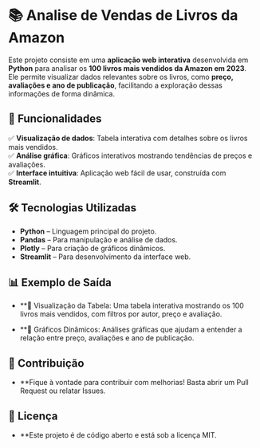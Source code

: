 # 📚 Analise de Vendas de Livros da Amazon  

Este projeto consiste em uma **aplicação web interativa** desenvolvida em **Python** para analisar os **100 livros mais vendidos da Amazon em 2023**.  
Ele permite visualizar dados relevantes sobre os livros, como **preço, avaliações e ano de publicação**, facilitando a exploração dessas informações de forma dinâmica.  

## 🚀 Funcionalidades  

✅ **Visualização de dados**: Tabela interativa com detalhes sobre os livros mais vendidos.  
✅ **Análise gráfica**: Gráficos interativos mostrando tendências de preços e avaliações.  
✅ **Interface intuitiva**: Aplicação web fácil de usar, construída com **Streamlit**.  

## 🛠️ Tecnologias Utilizadas  

- **Python** – Linguagem principal do projeto.  
- **Pandas** – Para manipulação e análise de dados.  
- **Plotly** – Para criação de gráficos dinâmicos.  
- **Streamlit** – Para desenvolvimento da interface web.  

## 📊 Exemplo de Saída
- **📌 Visualização da Tabela: Uma tabela interativa mostrando os 100 livros mais vendidos, com filtros por autor, preço e avaliação.

- **📌 Gráficos Dinâmicos: Análises gráficas que ajudam a entender a relação entre preço, avaliações e ano de publicação.

## 📝 Contribuição
- **Fique à vontade para contribuir com melhorias! Basta abrir um Pull Request ou relatar Issues.

## 📜 Licença
- **Este projeto é de código aberto e está sob a licença MIT.
